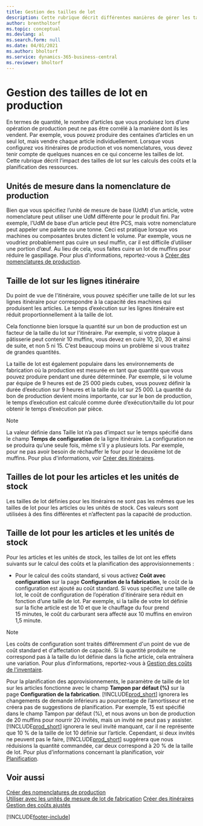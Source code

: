 ```yaml
---
title: Gestion des tailles de lot
description: Cette rubrique décrit différentes manières de gérer les tailles de lot.
author: brentholtorf
ms.topic: conceptual
ms.devlang: al
ms.search.form: null
ms.date: 04/01/2021
ms.author: bholtorf
ms.service: dynamics-365-business-central
ms.reviewer: bholtorf
---
```


# Gestion des tailles de lot en production
En termes de quantité, le nombre d’articles que vous produisez lors d’une opération de production peut ne pas être corrélé à la manière dont ils les vendent. Par exemple, vous pouvez produire des centaines d’articles en un seul lot, mais vendre chaque article individuellement. Lorsque vous configurez vos itinéraires de production et vos nomenclatures, vous devez tenir compte de quelques nuances en ce qui concerne les tailles de lot. Cette rubrique décrit l’impact des tailles de lot sur les calculs des coûts et la planification des ressources.

## Unités de mesure dans la nomenclature de production
Bien que vous spécifiez l’unité de mesure de base (UdM) d’un article, votre nomenclature peut utiliser une UdM différente pour le produit fini. Par exemple, l’UdM de base d’un article peut être PCS, mais votre nomenclature peut appeler une palette ou une tonne. Ceci est pratique lorsque vos machines ou composantes brutes dictent le volume. Par exemple, vous ne voudriez probablement pas cuire un seul muffin, car il est difficile d’utiliser une portion d’œuf. Au lieu de cela, vous faites cuire un lot de muffins pour réduire le gaspillage. Pour plus d'informations, reportez-vous à [Créer des nomenclatures de production](production-how-to-create-production-boms.md).

## Taille de lot sur les lignes itinéraire
Du point de vue de l'itinéraire, vous pouvez spécifier une taille de lot sur les lignes itinéraire pour correspondre à la capacité des machines qui produisent les articles. Le temps d’exécution sur les lignes itinéraire est réduit proportionnellement à la taille de lot. 

Cela fonctionne bien lorsque la quantité sur un bon de production est un facteur de la taille du lot sur l'itinéraire. Par exemple, si votre plaque à pâtisserie peut contenir 10 muffins, vous devez en cuire 10, 20, 30 et ainsi de suite, et non 5 ni 15.  C’est beaucoup moins un problème si vous traitez de grandes quantités.

La taille de lot est également populaire dans les environnements de fabrication où la production est mesurée en tant que quantité que vous pouvez produire pendant une durée déterminée. Par exemple, si le volume par équipe de 9 heures est de 25 000 pieds cubes, vous pouvez définir la durée d’exécution sur 9 heures et la taille du lot sur 25 000.
La quantité du bon de production devient moins importante, car sur le bon de production, le temps d’exécution est calculé comme durée d’exécution/taille du lot pour obtenir le temps d’exécution par pièce.
 
> [!NOTE]
> La valeur définie dans Taille lot n’a pas d’impact sur le temps spécifié dans le champ **Temps de configuration** de la ligne itinéraire. La configuration ne se produira qu’une seule fois, même s’il y a plusieurs lots. Par exemple, pour ne pas avoir besoin de réchauffer le four pour le deuxième lot de muffins. Pour plus d'informations, voir [Créer des itinéraires](production-how-to-create-routings.md).

## Tailles de lot pour les articles et les unités de stock
Les tailles de lot définies pour les itinéraires ne sont pas les mêmes que les tailles de lot pour les articles ou les unités de stock. Ces valeurs sont utilisées à des fins différentes et n’affectent pas la capacité de production. 

## Taille de lot pour les articles et les unités de stock
Pour les articles et les unités de stock, les tailles de lot ont les effets suivants sur le calcul des coûts et la planification des approvisionnements :

* Pour le calcul des coûts standard, si vous activez **Coût avec configuration** sur la page **Configuration de la fabrication**, le coût de la configuration est ajouté au coût standard. Si vous spécifiez une taille de lot, le coût de configuration de l’opération d'itinéraire sera réduit en fonction d’une taille de lot. Par exemple, si la taille de votre lot définie sur la fiche article est de 10 et que le chauffage du four prend 15 minutes, le coût du carburant sera affecté aux 10 muffins en environ 1,5 minute. 

> [!NOTE]
> Les coûts de configuration sont traités différemment d'un point de vue de coût standard et d'affectation de capacité. Si la quantité produite ne correspond pas à la taille du lot définie dans la fiche article, cela entraînera une variation. Pour plus d’informations, reportez-vous à [Gestion des coûts de l'inventaire](finance-manage-inventory-costs.md). <!--not sure that I got this part right seems to repeat the first example.-->

Pour la planification des approvisionnements, le paramètre de taille de lot sur les articles fonctionne avec le champ **Tampon par défaut (%)** sur la page **Configuration de la fabrication**. [!INCLUDE[prod_short](includes/prod_short.md)] ignorera les changements de demande inférieurs au pourcentage de l’amortisseur et ne créera pas de suggestions de planification. Par exemple, 15 est spécifié dans le champ Tampon par défaut (%), et nous avons un bon de production de 20 muffins pour nourrir 20 invités, mais un invité ne peut pas y assister. [!INCLUDE[prod_short](includes/prod_short.md)] ignorera le seul invité manquant, car il ne représente que 10 % de la taille de lot 10 définie sur l’article. Cependant, si deux invités ne peuvent pas le faire, [!INCLUDE[prod_short](includes/prod_short.md)] suggérera que nous réduisions la quantité commandée, car deux correspond à 20 % de la taille de lot. Pour plus d’informations concernant la planification, voir [Planification](production-planning.md).

## Voir aussi
[Créer des nomenclatures de production](production-how-to-create-production-boms.md)  
[Utiliser avec les unités de mesure de lot de fabrication](production-how-to-use-the-manufacturing-batch-unit-of-measure.md)
[Créer des itinéraires](production-how-to-create-routings.md)  
[Gestion des coûts ajustés](finance-manage-inventory-costs.md)


[!INCLUDE[footer-include](includes/footer-banner.md)]
